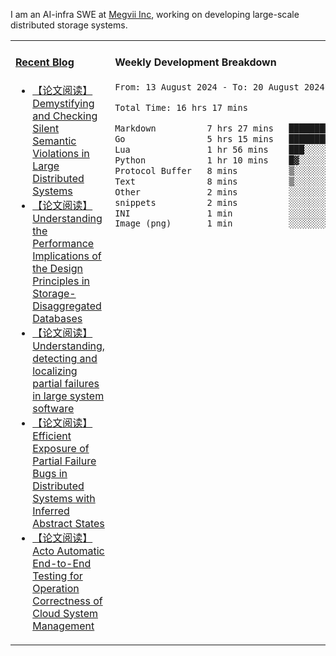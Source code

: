 I am an AI-infra SWE at [Megvii Inc](https://en.megvii.com/), working on developing large-scale distributed storage systems.

<table width="960px">
<tr>
<td valign="top" width="50%">

#### <a href="https://www.kongjun18.me" target="_blank">Recent Blog</a>

<!-- BLOG-POST-LIST:START -->
- [【论文阅读】Demystifying and Checking Silent Semantic Violations in Large Distributed Systems](https://kongjun18.github.io/posts/demystifying-and-checking-silent-semantic-violations-in-large-distributed-systems/)
- [【论文阅读】Understanding the Performance Implications of the Design Principles in Storage-Disaggregated Databases](https://kongjun18.github.io/posts/understanding-the-performance-implications-of-the-design-principles-in-storage-disaggregated-databases/)
- [【论文阅读】Understanding, detecting and localizing partial failures in large system software](https://kongjun18.github.io/posts/understanding-detecting-and-localizing-partial-failures-in-large-system-software/)
- [【论文阅读】Efficient Exposure of Partial Failure Bugs in Distributed Systems with Inferred Abstract States](https://kongjun18.github.io/posts/efficient-exposure-of-partial-failure-bugs-in-distributed-systems-with-inferred-abstract-states/)
- [【论文阅读】Acto Automatic End-to-End Testing for Operation Correctness of Cloud System Management](https://kongjun18.github.io/posts/acto-automatic-end-to-end-testing-for-operation-correctness-of-cloud-system-management/)
<!-- BLOG-POST-LIST:END -->

</td>
<td valign="top" width="50%">

#### Weekly Development Breakdown

<!--START_SECTION:waka-->

```txt
From: 13 August 2024 - To: 20 August 2024

Total Time: 16 hrs 17 mins

Markdown          7 hrs 27 mins   ███████████▒░░░░░░░░░░░░░   45.76 %
Go                5 hrs 15 mins   ████████░░░░░░░░░░░░░░░░░   32.29 %
Lua               1 hr 56 mins    ███░░░░░░░░░░░░░░░░░░░░░░   11.89 %
Python            1 hr 10 mins    █▓░░░░░░░░░░░░░░░░░░░░░░░   07.23 %
Protocol Buffer   8 mins          ▒░░░░░░░░░░░░░░░░░░░░░░░░   00.91 %
Text              8 mins          ▒░░░░░░░░░░░░░░░░░░░░░░░░   00.88 %
Other             2 mins          ░░░░░░░░░░░░░░░░░░░░░░░░░   00.31 %
snippets          2 mins          ░░░░░░░░░░░░░░░░░░░░░░░░░   00.28 %
INI               1 min           ░░░░░░░░░░░░░░░░░░░░░░░░░   00.15 %
Image (png)       1 min           ░░░░░░░░░░░░░░░░░░░░░░░░░   00.13 %
```

<!--END_SECTION:waka-->
</td>
</tr>

</table>
